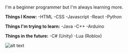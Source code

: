 I'm a beginner programmer but I'm always learning more. 

**Things I Know:**
  -HTML
  -CSS
  -Javascript
  -React
  -Python

**Things I'm trying to learn:**
  -Java
  -C++
  -Arduino

**Things in the future:**
	-C# (Unity)
 	-Lua (Roblox)

![alt text](https://i.ibb.co/mDfZhxH/i-love-my-puter.png)
